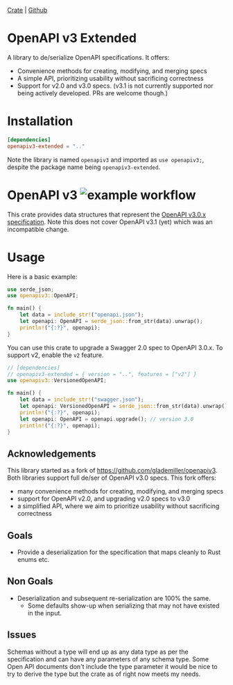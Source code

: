 [Crate](https://crates.io/crates/openapiv3-extended) | [Github](https://github.com/kurtbuilds/openapiv3-extended)

# OpenAPI v3 Extended

A library to de/serialize OpenAPI specifications. It offers:

- Convenience methods for creating, modifying, and merging specs
- A simple API, prioritizing usability without sacrificing correctness
- Support for v2.0 and v3.0 specs. (v3.1 is not currently supported nor being actively developed. PRs are welcome though.)

# Installation

```toml
[dependencies]
openapiv3-extended = ".."
```

Note the library is named `openapiv3` and imported as `use openapiv3;`, despite the package name being `openapiv3-extended`.

# OpenAPI v3 ![example workflow](https://github.com/glademiller/openapiv3/actions/workflows/rust.yml/badge.svg)

This crate provides data structures that represent the [OpenAPI v3.0.x specification](https://github.com/OAI/OpenAPI-Specification/blob/master/versions/3.0.3.md).
Note this does not cover OpenAPI v3.1 (yet) which was an incompatible change.

# Usage

Here is a basic example: 

```rust
use serde_json;
use openapiv3::OpenAPI;

fn main() {
    let data = include_str!("openapi.json");
    let openapi: OpenAPI = serde_json::from_str(data).unwrap();
    println!("{:?}", openapi);
}
```

You can use this crate to upgrade a Swagger 2.0 spec to OpenAPI 3.0.x. To support v2, enable the `v2`  feature.

```rust
// [dependencies]
// openapiv3-extended = { version = "..", features = ["v2"] }
use openapiv3::VersionedOpenAPI;

fn main() {
    let data = include_str!("swagger.json");
    let openapi: VersionedOpenAPI = serde_json::from_str(data).unwrap();
    println!("{:?}", openapi);
    let openapi: OpenAPI = openapi.upgrade(); // version 3.0
    println!("{:?}", openapi);
}
```

## Acknowledgements

This library started as a fork of https://github.com/glademiller/openapiv3. Both libraries support full de/ser of OpenAPI v3.0 specs. This fork offers:

- many convenience methods for creating, modifying, and merging specs
- support for OpenAPI v2.0, and upgrading v2.0 specs to v3.0
- a simplified API, where we aim to prioritize usability without sacrificing correctness

## Goals
* Provide a deserialization for the specification that maps cleanly to Rust enums etc.

## Non Goals
* Deserialization and subsequent re-serialization are 100% the same.
    * Some defaults show-up when serializing that may not have existed in the input.

## Issues
Schemas without a type will end up as any data type as per the specification and can have any parameters of any schema type. Some Open API documents don't include the type parameter it would be nice to try to derive the type but the crate as of right now meets my needs.